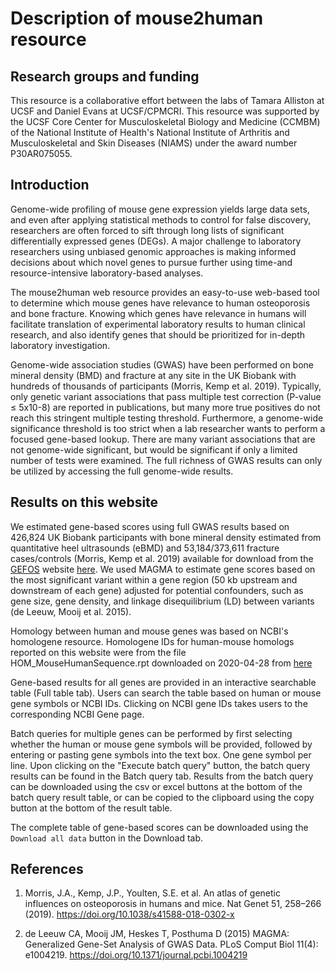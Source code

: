 # Description of mouse2human resource

## Research groups and funding

This resource is a collaborative effort between the labs of Tamara Alliston at UCSF and Daniel Evans at UCSF/CPMCRI. This resource was supported by the UCSF Core Center for Musculoskeletal Biology and Medicine (CCMBM) of the National Institute of Health's National Institute of Arthritis and Musculoskeletal and Skin Diseases (NIAMS) under the award number P30AR075055.

## Introduction

Genome-wide profiling of mouse gene expression yields large data sets, and even after applying statistical methods to control for false discovery, researchers are often forced to sift through long lists of significant differentially expressed genes (DEGs). A major challenge to laboratory researchers using unbiased genomic approaches is making informed decisions about which novel genes to pursue further using time-and resource-intensive laboratory-based analyses. 

The mouse2human web resource provides an easy-to-use web-based tool to determine which mouse genes have relevance to human osteoporosis and bone fracture. Knowing which genes have relevance in humans will facilitate translation of experimental laboratory results to human clinical research, and also identify genes that should be prioritized for in-depth laboratory investigation. 

Genome-wide association studies (GWAS) have been performed on bone mineral density (BMD) and fracture at any site in the UK Biobank with hundreds of thousands of participants (Morris, Kemp et al. 2019). Typically, only genetic variant associations that pass multiple test correction (P-value ≤ 5x10-8) are reported in publications, but many more true positives do not reach this stringent multiple testing threshold. Furthermore, a genome-wide significance threshold is too strict when a lab researcher wants to perform a focused gene-based lookup. There are many variant associations that are not genome-wide significant, but would be significant if only a limited number of tests were examined. The full richness of GWAS results can only be utilized by accessing the full genome-wide results. 

## Results on this website

We estimated gene-based scores using full GWAS results based on 426,824 UK Biobank participants with bone mineral density estimated from quantitative heel ultrasounds (eBMD) and 53,184/373,611 fracture cases/controls (Morris, Kemp et al. 2019) available for download from the [GEFOS](http://www.gefos.org/) website [here](http://www.gefos.org/?q=content/data-release-2018). We used MAGMA to estimate gene scores based on the most significant variant within a gene region (50 kb upstream and downstream of each gene) adjusted for potential confounders, such as gene size, gene density, and linkage disequilibrium (LD) between variants (de Leeuw, Mooij et al. 2015). 

Homology between human and mouse genes was based on NCBI's homologene resource. Homologene IDs for human-mouse homologs reported on this website were from the file HOM_MouseHumanSequence.rpt downloaded on 2020-04-28 from [here](http://www.informatics.jax.org/downloads/reports/index.html#homology)

Gene-based results for all genes are provided in an interactive searchable table (Full table tab). Users can search the table based on human or mouse gene symbols or NCBI IDs. Clicking on NCBI gene IDs takes users to the corresponding NCBI Gene page.

Batch queries for multiple genes can be performed by first selecting whether the human or mouse gene symbols will be provided, followed by entering or pasting gene symbols into the text box. One gene symbol per line. Upon clicking on the "Execute batch query" button, the batch query results can be found in the Batch query tab. Results from the batch query can be downloaded using the csv or excel buttons at the bottom of the batch query result table, or can be copied to the clipboard using the copy button at the bottom of the result table.

The complete table of gene-based scores can be downloaded using the `Download all data` button in the Download tab. 

## References

1. Morris, J.A., Kemp, J.P., Youlten, S.E. et al. An atlas of genetic influences on osteoporosis in humans and mice. Nat Genet 51, 258–266 (2019). https://doi.org/10.1038/s41588-018-0302-x

2. de Leeuw CA, Mooij JM, Heskes T, Posthuma D (2015) MAGMA: Generalized Gene-Set Analysis of GWAS Data. PLoS Comput Biol 11(4): e1004219. https://doi.org/10.1371/journal.pcbi.1004219


